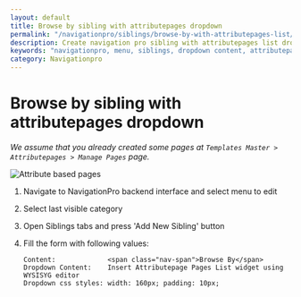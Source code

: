```yaml
---
layout: default
title: Browse by sibling with attributepages dropdown
permalink: "/navigationpro/siblings/browse-by-with-attributepages-list/"
description: Create navigation pro sibling with attributepages list dropdown
keywords: "navigationpro, menu, siblings, dropdown content, attributepages"
category: Navigationpro
---
```


# Browse by sibling with attributepages dropdown

*We assume that you already created some pages at
`Templates Master > Attributepages > Manage Pages` page.*

![Attribute based pages](https://i.cloudup.com/YRPzjkT16K-3000x3000.png)

1.  Navigate to NavigationPro backend interface and select menu to edit
2.  Select last visible category
3.  Open Siblings tabs and press 'Add New Sibling' button
4.  Fill the form with following values:

    ```
    Content:             <span class="nav-span">Browse By</span>
    Dropdown Content:    Insert Attributepage Pages List widget using WYSISYG editor
    Dropdown css styles: width: 160px; padding: 10px;
    ```
